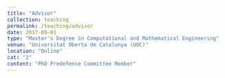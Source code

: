 ```yaml
---
title: "Advisor"
collection: teaching
permalink: /teaching/advisor
date: 2017-09-01
type: "Master's Degree in Computational and Mathematical Engineering"
venue: "Universitat Oberta de Catalunya (UOC)"
location: "Online"
cat: "2"
content: "PhD Predefense Committee Member"
---
```

